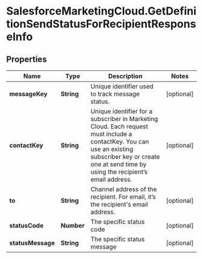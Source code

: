 # SalesforceMarketingCloud.GetDefinitionSendStatusForRecipientResponseInfo

## Properties
Name | Type | Description | Notes
------------ | ------------- | ------------- | -------------
**messageKey** | **String** | Unique identifier used to track message status. | [optional] 
**contactKey** | **String** | Unique identifier for a subscriber in Marketing Cloud. Each request must include a contactKey. You can use an existing subscriber key or create one at send time by using the recipient’s email address. | [optional] 
**to** | **String** | Channel address of the recipient. For email, it’s the recipient&#39;s email address. | [optional] 
**statusCode** | **Number** | The specific status code | [optional] 
**statusMessage** | **String** | The specific status message | [optional] 



